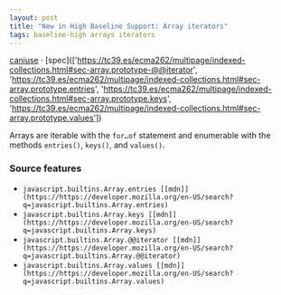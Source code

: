 ```yaml
---
layout: post
title: "New in High Baseline Support: Array iterators"
tags: baseline-high arrays iterators
---
```


[caniuse](https://caniuse.com/?search=array-iterators) · [spec](['https://tc39.es/ecma262/multipage/indexed-collections.html#sec-array.prototype-@@iterator', 'https://tc39.es/ecma262/multipage/indexed-collections.html#sec-array.prototype.entries', 'https://tc39.es/ecma262/multipage/indexed-collections.html#sec-array.prototype.keys', 'https://tc39.es/ecma262/multipage/indexed-collections.html#sec-array.prototype.values'])

Arrays are iterable with the `for…of` statement and enumerable with the methods `entries()`, `keys()`, and `values()`.

### Source features

- ``javascript.builtins.Array.entries [[mdn]](https://https://developer.mozilla.org/en-US/search?q=javascript.builtins.Array.entries)``
- ``javascript.builtins.Array.keys [[mdn]](https://https://developer.mozilla.org/en-US/search?q=javascript.builtins.Array.keys)``
- ``javascript.builtins.Array.@@iterator [[mdn]](https://https://developer.mozilla.org/en-US/search?q=javascript.builtins.Array.@@iterator)``
- ``javascript.builtins.Array.values [[mdn]](https://https://developer.mozilla.org/en-US/search?q=javascript.builtins.Array.values)``
